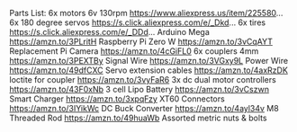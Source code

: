 Parts List:
6x motors 6v 130rpm https://www.aliexpress.us/item/225580...
6x 180 degree servos https://s.click.aliexpress.com/e/_Dkd...
6x tires https://s.click.aliexpress.com/e/_DDd...
Arduino Mega https://amzn.to/3PLritH
Raspberry Pi Zero W https://amzn.to/3vCqAYT
Replacement Pi Camera https://amzn.to/4cGiFL0
6x couplers 4mm https://amzn.to/3PEXTBy
Signal Wire https://amzn.to/3VGxy9L
Power Wire https://amzn.to/49dfCXC
Servo extension cables https://amzn.to/4axRzDK
loctite for coupler https://amzn.to/3vyFaR6
3x dc dual motor controllers https://amzn.to/43F0xNb
3 cell Lipo Battery https://amzn.to/3vCszwn
Smart Charger https://amzn.to/3xpqFzy
XT60 Connectors https://amzn.to/3IYikWc
DC Buck Converter https://amzn.to/4ayl34v
M8 Threaded Rod https://amzn.to/49huaWb
Assorted metric nuts & bolts
